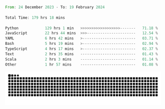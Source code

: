 <!--START_SECTION:waka-->

```rust
From: 24 December 2023 - To: 19 February 2024

Total Time: 179 hrs 18 mins

Python            129 hrs 1 min   >>>>>>>>>>>>>>>>>>-------   71.18 %
JavaScript        22 hrs 44 mins  >>>----------------------   12.54 %
YAML              6 hrs 42 mins   >------------------------   03.71 %
Bash              5 hrs 19 mins   >------------------------   02.94 %
TypeScript        4 hrs 17 mins   >------------------------   02.37 %
Text              2 hrs 35 mins   -------------------------   01.43 %
Scala             2 hrs 3 mins    -------------------------   01.14 %
Other             1 hr 57 mins    -------------------------   01.08 %
```

<!--END_SECTION:waka-->


<picture>
  <source media="(prefers-color-scheme: dark)" srcset="https://raw.githubusercontent.com/jeerawut97/jeerawut97/output/github-contribution-grid-snake.svg">
  <img alt="github contribution grid snake animation" src="https://raw.githubusercontent.com/jeerawut97/jeerawut97/output/github-contribution-grid-snake.svg">
</picture>
